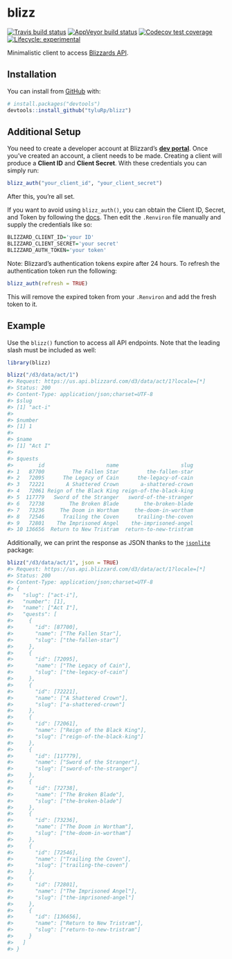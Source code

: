 
<!-- README.md is generated from README.Rmd. Please edit that file -->

# blizz

<!-- badges: start -->

[![Travis build
status](https://travis-ci.org/tyluRp/blizz.svg?branch=master)](https://travis-ci.org/tyluRp/blizz)
[![AppVeyor build
status](https://ci.appveyor.com/api/projects/status/github/tyluRp/blizz?branch=master&svg=true)](https://ci.appveyor.com/project/tyluRp/blizz)
[![Codecov test
coverage](https://codecov.io/gh/tyluRp/blizz/branch/master/graph/badge.svg)](https://codecov.io/gh/tyluRp/blizz?branch=master)
[![Lifecycle:
experimental](https://img.shields.io/badge/lifecycle-experimental-orange.svg)](https://www.tidyverse.org/lifecycle/#experimental)
<!-- badges: end -->

Minimalistic client to access [Blizzards
API](https://develop.battle.net/).

## Installation

You can install from [GitHub](https://github.com/) with:

``` r
# install.packages("devtools")
devtools::install_github("tyluRp/blizz")
```

## Additional Setup

You need to create a developer account at Blizzard’s [**dev
portal**](https://develop.battle.net/). Once you’ve created an account,
a client needs to be made. Creating a client will produce a **Client
ID** and **Client Secret**. With these credentials you can simply run:

``` r
blizz_auth("your_client_id", "your_client_secret")
```

After this, you’re all set.

If you want to avoid using `blizz_auth()`, you can obtain the Client ID,
Secret, and Token by following the
[docs](https://develop.battle.net/documentation/guides/getting-started).
Then edit the `.Renviron` file manually and supply the credentials like
so:

``` r
BLIZZARD_CLIENT_ID='your ID'
BLIZZARD_CLIENT_SECRET='your secret'
BLIZZARD_AUTH_TOKEN='your token'
```

Note: Blizzard’s authentication tokens expire after 24 hours. To refresh
the authentication token run the following:

``` r
blizz_auth(refresh = TRUE)
```

This will remove the expired token from your `.Renviron` and add the
fresh token to it.

## Example

Use the `blizz()` function to access all API endpoints. Note that the
leading slash must be included as well:

``` r
library(blizz)

blizz("/d3/data/act/1")
#> Request: https://us.api.blizzard.com/d3/data/act/1?locale=[*]
#> Status: 200
#> Content-Type: application/json;charset=UTF-8
#> $slug
#> [1] "act-i"
#> 
#> $number
#> [1] 1
#> 
#> $name
#> [1] "Act I"
#> 
#> $quests
#>        id                    name                    slug
#> 1   87700         The Fallen Star         the-fallen-star
#> 2   72095      The Legacy of Cain      the-legacy-of-cain
#> 3   72221       A Shattered Crown       a-shattered-crown
#> 4   72061 Reign of the Black King reign-of-the-black-king
#> 5  117779   Sword of the Stranger   sword-of-the-stranger
#> 6   72738        The Broken Blade        the-broken-blade
#> 7   73236     The Doom in Wortham     the-doom-in-wortham
#> 8   72546      Trailing the Coven      trailing-the-coven
#> 9   72801    The Imprisoned Angel    the-imprisoned-angel
#> 10 136656  Return to New Tristram  return-to-new-tristram
```

Additionally, we can print the response as JSON thanks to the
[`jsonlite`](https://github.com/jeroen/jsonlite) package:

``` r
blizz("/d3/data/act/1", json = TRUE)
#> Request: https://us.api.blizzard.com/d3/data/act/1?locale=[*]
#> Status: 200
#> Content-Type: application/json;charset=UTF-8
#> {
#>   "slug": ["act-i"],
#>   "number": [1],
#>   "name": ["Act I"],
#>   "quests": [
#>     {
#>       "id": [87700],
#>       "name": ["The Fallen Star"],
#>       "slug": ["the-fallen-star"]
#>     },
#>     {
#>       "id": [72095],
#>       "name": ["The Legacy of Cain"],
#>       "slug": ["the-legacy-of-cain"]
#>     },
#>     {
#>       "id": [72221],
#>       "name": ["A Shattered Crown"],
#>       "slug": ["a-shattered-crown"]
#>     },
#>     {
#>       "id": [72061],
#>       "name": ["Reign of the Black King"],
#>       "slug": ["reign-of-the-black-king"]
#>     },
#>     {
#>       "id": [117779],
#>       "name": ["Sword of the Stranger"],
#>       "slug": ["sword-of-the-stranger"]
#>     },
#>     {
#>       "id": [72738],
#>       "name": ["The Broken Blade"],
#>       "slug": ["the-broken-blade"]
#>     },
#>     {
#>       "id": [73236],
#>       "name": ["The Doom in Wortham"],
#>       "slug": ["the-doom-in-wortham"]
#>     },
#>     {
#>       "id": [72546],
#>       "name": ["Trailing the Coven"],
#>       "slug": ["trailing-the-coven"]
#>     },
#>     {
#>       "id": [72801],
#>       "name": ["The Imprisoned Angel"],
#>       "slug": ["the-imprisoned-angel"]
#>     },
#>     {
#>       "id": [136656],
#>       "name": ["Return to New Tristram"],
#>       "slug": ["return-to-new-tristram"]
#>     }
#>   ]
#> }
```
